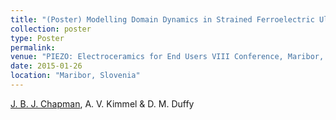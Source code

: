```yaml
---
title: "(Poster) Modelling Domain Dynamics in Strained Ferroelectric Ultrathin Films"
collection: poster
type: Poster
permalink: 
venue: "PIEZO: Electroceramics for End Users VIII Conference, Maribor, Slovenia"
date: 2015-01-26
location: "Maribor, Slovenia"
---
```


<u>J. B. J. Chapman</u>, A. V. Kimmel & D. M. Duffy
